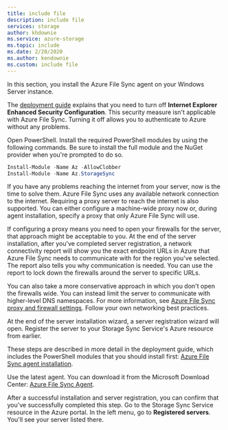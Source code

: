 ```yaml
---
title: include file
description: include file
services: storage
author: khdownie
ms.service: azure-storage
ms.topic: include
ms.date: 2/20/2020
ms.author: kendownie
ms.custom: include file
---
```


In this section, you install the Azure File Sync agent on your Windows Server instance.

The [deployment guide](../articles/storage/file-sync/file-sync-deployment-guide.md) explains that you need to turn off **Internet Explorer Enhanced Security Configuration**. This security measure isn't applicable with Azure File Sync. Turning it off allows you to authenticate to Azure without any problems.

Open PowerShell. Install the required PowerShell modules by using the following commands. Be sure to install the full module and the NuGet provider when you're prompted to do so.

```powershell
Install-Module -Name Az -AllowClobber
Install-Module -Name Az.StorageSync
```

If you have any problems reaching the internet from your server, now is the time to solve them. Azure File Sync uses any available network connection to the internet. Requiring a proxy server to reach the internet is also supported. You can either configure a machine-wide proxy now or, during agent installation, specify a proxy that only Azure File Sync will use.

If configuring a proxy means you need to open your firewalls for the server, that approach might be acceptable to you. At the end of the server installation, after you've completed server registration, a network connectivity report will show you the exact endpoint URLs in Azure that Azure File Sync needs to communicate with for the region you've selected. The report also tells you why communication is needed. You can use the report to lock down the firewalls around the server to specific URLs.

You can also take a more conservative approach in which you don't open the firewalls wide. You can instead limit the server to communicate with higher-level DNS namespaces. For more information, see [Azure File Sync proxy and firewall settings](../articles/storage/file-sync/file-sync-firewall-and-proxy.md). Follow your own networking best practices.

At the end of the server installation wizard, a server registration wizard will open. Register the server to your Storage Sync Service's Azure resource from earlier.

These steps are described in more detail in the deployment guide, which includes the PowerShell modules that you should install first:
[Azure File Sync agent installation](../articles/storage/file-sync/file-sync-deployment-guide.md).

Use the latest agent. You can download it from the Microsoft Download Center:
[Azure File Sync Agent](https://aka.ms/AFS/agent "Azure File Sync Agent download").

After a successful installation and server registration, you can confirm that you've successfully completed this step. Go to the Storage Sync Service resource in the Azure portal. In the left menu, go to **Registered servers**. You'll see your server listed there.
